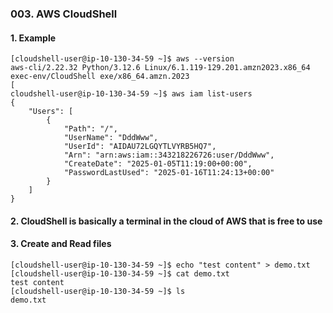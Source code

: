 ### 003. AWS CloudShell

#### 1. Example
```text
[cloudshell-user@ip-10-130-34-59 ~]$ aws --version
aws-cli/2.22.32 Python/3.12.6 Linux/6.1.119-129.201.amzn2023.x86_64 exec-env/CloudShell exe/x86_64.amzn.2023
[
cloudshell-user@ip-10-130-34-59 ~]$ aws iam list-users
{
    "Users": [
        {
            "Path": "/",
            "UserName": "DddWww",
            "UserId": "AIDAU72LGQYTLVYRB5HQ7",
            "Arn": "arn:aws:iam::343218226726:user/DddWww",
            "CreateDate": "2025-01-05T11:19:00+00:00",
            "PasswordLastUsed": "2025-01-16T11:24:13+00:00"
        }
    ]
}
```

#### 2. CloudShell is basically a terminal in the cloud of AWS that is free to use

#### 3. Create and Read files
```text
[cloudshell-user@ip-10-130-34-59 ~]$ echo "test content" > demo.txt
[cloudshell-user@ip-10-130-34-59 ~]$ cat demo.txt
test content
[cloudshell-user@ip-10-130-34-59 ~]$ ls
demo.txt
```
